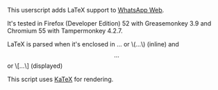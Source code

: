 This userscript adds LaTeX support to [WhatsApp 
Web](https://web.whatsapp.com).

It's tested in Firefox (Developer Edition) 52 with Greasemonkey 3.9 and 
Chromium 55 with Tampermonkey 4.2.7.

LaTeX is parsed when it's enclosed in $...$ or \\(...\\) (inline) and 
$$...$$ or \\[...\\] (displayed)

This script uses [KaTeX](https://github.com/Khan/KaTeX) for rendering.

